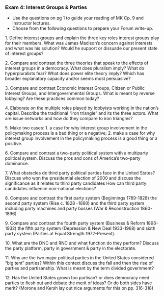 ### Exam 4: Interest Groups & Parties

+ Use the questions on pg 1 to guide your reading of MK Cp. 9 and instructor lectures.
+ Choose from the following questions to prepare your Forum write-up.

1\. Define interest groups and explain the three key roles interest groups play for their members. What was James Madison’s concern against interests and what was his solution? Would he support or dissuade our present state of interest groups?

2\. Compare and contrast the three theories that speak to the effects of interest groups in a democracy. What does pluralism imply? What do hyperpluralists fear? What does power elite theory imply?  Which has broader explanatory capacity and/or seems most persuasive?

3\. Compare and contrast Economic Interest Groups, Citizen or Public Interest Groups, and Intergovernmental Groups. What is meant by reverse lobbying? Are these practices common today?

4\. Elaborate on the multiple roles played by lobbyists working in the nation’s capital. Describe the traditional “iron triangle” and its the three actors. What are issue networks and how do they compare to iron triangles?

5\. Make two cases: 1. a case for why interest group involvement in the policymaking process is a bad thing or a negative; 2. make a case for why interest group involvement in the policymaking process is a good thing or a positive.

6\. Compare and contrast a two-party political system with a multiparty political system. Discuss the pros and cons of America’s two-party dominance.

7\. What obstacles do third party political parties face in the United States? Discuss who won the presidential election of 2000 and discuss the significance as it relates to third party candidates How can third party candidates influence non-national elections?

8\. Compare and contrast the first party system (Beginnings 1789-1828) the second party system (Rise c. 1828 –1860) and the third party system including party machines and party bosses (War & Reconstruction 1860-1896)

9\. Compare and contrast the fourth party system (Business & Reform 1896-1932) the fifth party  system (Depression & New Deal 1933-1968) and sixth party system (Parties at Equal Strength 1972-Present).

10\. What are the DNC and RNC and what function do they perform? Discuss the party platform, party in government & party in the electorate.

11\. Why are the two major political parties in the United States considered “big tent” parties? Within this context discuss the fall and then the rise of parties and partisanship. What is meant by the term divided government?

12\. Has the United States grown too partisan? or does democracy need parties to flesh out and debate the merit of ideas? Or do both sides have merit? (Morone and Kersh lay out nice arguments for this on pp. 316-318)
